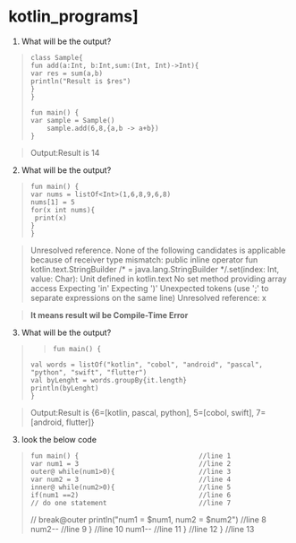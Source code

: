 # kotlin_programs]

1. What will be the output?
>     class Sample{
>     fun add(a:Int, b:Int,sum:(Int, Int)->Int){
>     var res = sum(a,b)
>     println("Result is $res")
>     }
>     }
>     
>     fun main() {
>     var sample = Sample()
>         sample.add(6,8,{a,b -> a+b})   
>     }

> Output:Result is 14


2. What will be the output?
>     fun main() {
>     var nums = listOf<Int>(1,6,8,9,6,8)
>     nums[1] = 5
>     for(x int nums){
>      print(x)   
>     }
>     }

> Unresolved reference. None of the following candidates is applicable because of receiver type mismatch: public inline operator fun kotlin.text.StringBuilder /* = java.lang.StringBuilder */.set(index: Int, value: Char): Unit defined in kotlin.text
No set method providing array access
Expecting 'in'
Expecting ')'
Unexpected tokens (use ';' to separate expressions on the same line)
Unresolved reference: x
  
> **It means  result wil be Compile-Time Error**
  

3. What will be the output?
  
> >     fun main() {
>     val words = listOf("kotlin", "cobol", "android", "pascal", "python", "swift", "flutter")
>     val byLenght = words.groupBy{it.length}
>     println(byLenght)
>     }

> Output:Result is  {6=[kotlin, pascal, python], 5=[cobol, swift], 7=[android, flutter]}
  
  
 3. look the below code
>     fun main() {                              //line 1
>     var num1 = 3                              //line 2
>     outer@ while(num1>0){                     //line 3
>     var num2 = 3                              //line 4
>     inner@ while(num2>0){                     //line 5
>     if(num1 ==2)                              //line 6
>     // do one statement                       //line 7
>    // break@outer
>     println("num1 = $num1, num2 = $num2")     //line 8
>     num2--                                    //line 9
>     }                                         //line 10
>     num1--                                    //line 11
>     }                                         //line 12
>     }                                         //line 13

  
>
